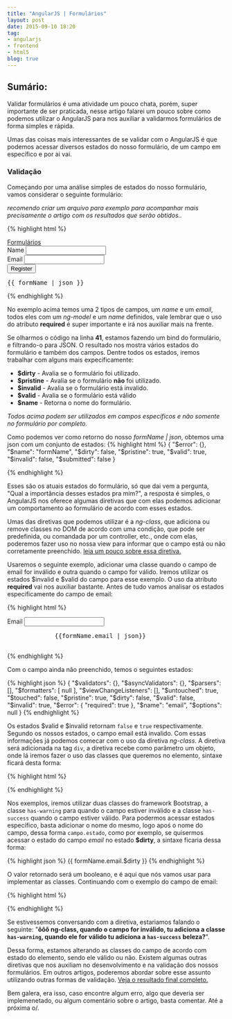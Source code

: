 ```yaml
---
title: "AngularJS | Formulários"
layout: post
date: 2015-09-10 18:20
tag:
- angularjs
- frontend
- html5
blog: true
---
```


## Sumário:

Validar formulários é uma atividade um pouco chata, porém, super importante de ser praticada, nesse artigo falarei um pouco sobre como podemos utilizar o AngularJS para nos auxiliar a validarmos formulários de forma simples e rápida.

Umas das coisas mais interessantes de se validar com o AngularJS é que podemos acessar diversos estados do nosso formulário, de um campo em específico e por ai vai.

### Validação

Começando por uma análise simples de estados do nosso formulário, vamos considerar o seguinte formulário:

*recomendo criar um arquivo para exemplo para acompanhar mais precisamente o artigo com os resultados que serão obtidos..*

{% highlight html %}
<!DOCTYPE html >
<html lang="pt-BR">
<head>
	<title>AngularJS | Formulários </title>
	<link   href="bootstrap.min.css" rel="stylesheet" >
	<script src="angular.min.js" ></script>
</head>

<body ng-app>
<nav class="navbar navbar-inverse navbar-fixed-top" >
	<div class="container">
		<div class="navbar-header">
			<a class="navbar-brand"
			   href="/" >Formulários
			</a>
		</div>
	</div>
</nav>

<div class="container main-content">
	<form name="formName">
		<div class="form-group" >
			<label for="name" >Name</label >
			<input type="text"
			       class="form-control"
			       ng-model="formField.name"
			       required
			       name="name">
		</div>
		<div class="form-group" >
			<label for="email" >Email</label >
			<input type="email"
			       class="form-control"
			       ng-model="formField.email"
			       required
			       name="email" >
		</div>
		<div class="form-group">
			<button class="btn btn-primary">Register
			</button>
		</div>
	</form >
	<pre>{{ formName | json }}</pre>
</div>
</body>
</html>
{% endhighlight %}

No exemplo acima temos uma 2 tipos de campos, um *name* e um *email*, todos eles com um *ng-model* e um *name* definidos, vale lembrar que o uso do atributo **required** é super importante e irá nos auxiliar mais na frente.

Se olharmos o código na linha **41**, estamos fazendo um bind do formulário, e filtrando-o para JSON. O resultado nos mostra vários estados do formulário e também dos campos. Dentre todos os estados, iremos trabalhar com alguns mais expecificamente:

- **$dirty** - Avalia se o formulário foi utilizado.
- **$pristine** - Avalia se o formulário **não** foi utilizado.
- **$invalid** - Avalia se o formulário está invalido.
- **$valid** - Avalia se o formulário está válido
- **$name** -  Retorna o nome do formulário.

*Todos acima podem ser utilizados em campos específicos e não somente no formulário por completo.*

Como podemos ver como retorno do nosso *formName | json*, obtemos uma json com um conjunto de estados:
{% highlight html %}
{
  "$error": {},
  "$name": "formName",
  "$dirty": false,
  "$pristine": true,
  "$valid": true,
  "$invalid": false,
  "$submitted": false
}

{% endhighlight %}

Esses são os atuais estados do formulário, só que dai vem a pergunta, "Qual a importância desses estados pra mim?", a resposta é simples, o AngularJS nos oferece algumas diretivas que com elas podemos adicionar um comportamento ao formulário de acordo com esses estados.

Umas das diretivas que podemos utilizar é a *ng-class*, que adiciona ou remove classes no DOM de acordo com uma condição, que pode ser predefinida, ou comandada por um controller, etc., onde com elas, poderemos fazer uso no nossa view para informar que o campo está ou não corretamente preenchido. [leia um pouco sobre essa diretiva.](https://docs.angularjs.org/api/ng/directive/ngClass)

Usaremos o seguinte exemplo, adicionar uma classe quando o campo de email for inválido e outra quando o campo for válido. Iremos utilizar os estados $invalid e $valid do campo para esse exemplo. O uso da atributo **required** vai nos auxiliar bastante. Antes de tudo vamos analisar os estados especificamente do campo de email:

{% highlight html %}
<div class="form-group" >
			<label for="email" >Email</label >
			<input type="email"
			       class="form-control"
			       ng-model="formField.email"
			       required
			       name="email" >
		</div>
		<pre>
			 {{formName.email | json}}
		</pre>
{% endhighlight %}

Com o campo ainda não preenchido, temos o seguintes estados:

{% highlight json %}
{
  "$validators": {},
  "$asyncValidators": {},
  "$parsers": [],
  "$formatters": [
    null
  ],
  "$viewChangeListeners": [],
  "$untouched": true,
  "$touched": false,
  "$pristine": true,
  "$dirty": false,
  "$valid": false,
  "$invalid": true,
  "$error": {
    "required": true
  },
  "$name": "email",
  "$options": null
}
{% endhighlight %}

Os estados $valid e $invalid retornam `false` e `true` respectivamente. Segundo os nossos estados, o campo email está invalido. Com essas informações já podemos comecar com o uso da diretiva *ng-class*. A diretiva será adicionada na tag `div`, a diretiva recebe como parâmetro um objeto, onde lá iremos fazer o uso das classes que queremos no elemento, sintaxe ficará desta forma:

{% highlight html %}
<div class="form-group" ng-class="{'className': valor}">
<!-- continuação do codigo -->
{% endhighlight %}

Nos exemplos, iremos utilizar duas classes do framework Bootstrap, a classe `has-warning` para quando o campo estiver inválido e a classe `has-success` quando o campo estiver válido. Para podermos acessar estados específico, basta adicionar o nome do mesmo, logo apoś o nome do campo, dessa forma `campo.estado`, como por exemplo, se quisermos acessar o estado do campo *email* no estado **$dirty**, a sintaxe ficaria dessa forma:

{% highlight json %}
{{ formName.email.$dirty }}
{% endhighlight %}

O valor retornado será um booleano, e é aqui que nós vamos usar para implementar as classes. Continuando com o exemplo do campo de email:

{% highlight html %}
<div class="form-group" ng-class="{
	'has-warning': formName.email.$invalid,
	'has-success': formName.email.$valid}">
{% endhighlight %}

Se estivessemos conversando com a diretiva, estariamos falando o seguinte: "**ôôô ng-class, quando o campo for inválido, tu adiciona a classe `has-warning`, quando ele for válido tu adiciona a `has-success` beleza?**".

Dessa forma, estamos alterando as classes do campo de acordo com estado do elemento, sendo ele válido ou não. Existem algumas outras diretivas que nos auxiliam no desenvolvimento e na validação dos nossos formulários. Em outros artigos, poderemos abordar sobre esse assunto utilizando outras formas de validação. [Veja o resultado final completo.](https://github.com/felipesousa/theme-hexo-blogger/blob/master/code-example/angular-js-forms.html)

Bem galera, era isso, caso encontre algum erro, algo que deveria ser implemenetado, ou algum comentário sobre o artigo, basta comentar. Até a próxima o/.
